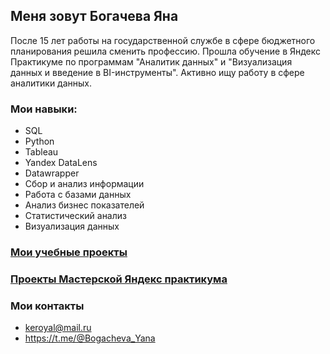 ## Меня зовут Богачева Яна
После 15 лет работы на государственной службе в сфере бюджетного планирования решила сменить профессию. Прошла обучение в Яндекс Практикуме по программам "Аналитик данных" и "Визуализация данных и введение в BI-инструменты". Активно ищу работу в сфере аналитики данных. 

### Мои навыки:
- SQL
- Python
- Tableau
- Yandex DataLens
- Datawrapper
- Сбор и анализ информации
- Работа с базами данных
- Анализ бизнес показателей
- Статистический анализ
- Визуализация данных

### [Мои учебные проекты](https://github.com/YanaBogacheva/Yandex_Practicum)
### [Проекты Мастерской Яндекс практикума](https://github.com/YanaBogacheva/Yandex_Praktikum_Workshop)

### Мои контакты
- keroyal@mail.ru
- https://t.me/@Bogacheva_Yana
